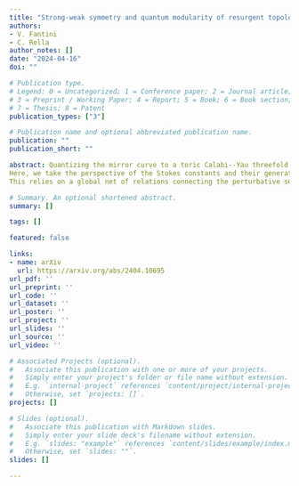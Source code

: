 ```yaml
---
title: "Strong-weak symmetry and quantum modularity of resurgent topological strings on local P2"
authors:
- V. Fantini
- C. Rella
author_notes: []
date: "2024-04-16"
doi: ""

# Publication type.
# Legend: 0 = Uncategorized; 1 = Conference paper; 2 = Journal article;
# 3 = Preprint / Working Paper; 4 = Report; 5 = Book; 6 = Book section;
# 7 = Thesis; 8 = Patent
publication_types: ["3"]

# Publication name and optional abbreviated publication name.
publication: ""
publication_short: ""

abstract: Quantizing the mirror curve to a toric Calabi--Yau threefold gives rise to quantum operators whose fermionic spectral traces produce factorially divergent formal power series in the Planck constant and its inverse. These are conjecturally captured by the Nekrasov--Shatashvili and standard topological string free energies, respectively, via the TS/ST correspondence. The resurgent structures of the first fermionic spectral trace of local $\mathbb{P}^2$ in both weak and strong coupling limits were solved exactly by the second author in arXiv:2212.10606.
Here, we take the perspective of the Stokes constants and their generating functions. We prove that a full-fledged strong-weak resurgent symmetry is at play, exchanging the perturbative/nonperturbative contributions to the holomorphic and anti-holomorphic blocks in the factorization of the spectral trace.
This relies on a global net of relations connecting the perturbative series and the discontinuities in the dual regimes, which is built upon the analytic properties of the $L$-functions with coefficients given by the Stokes constants and the $q$-series acting as their generating functions. Then, we show that the latter are holomorphic quantum modular forms for $\Gamma_1(3)$ and are reconstructed by the median resummation of their asymptotic expansions.

# Summary. An optional shortened abstract.
summary: []

tags: []

featured: false

links:
- name: arXiv
  url: https://arxiv.org/abs/2404.10695
url_pdf: '' 
url_preprint: '' 
url_code: ''
url_dataset: ''
url_poster: ''
url_project: ''
url_slides: ''
url_source: ''
url_video: ''

# Associated Projects (optional).
#   Associate this publication with one or more of your projects.
#   Simply enter your project's folder or file name without extension.
#   E.g. `internal-project` references `content/project/internal-project/index.md`.
#   Otherwise, set `projects: []`.
projects: []

# Slides (optional).
#   Associate this publication with Markdown slides.
#   Simply enter your slide deck's filename without extension.
#   E.g. `slides: "example"` references `content/slides/example/index.md`.
#   Otherwise, set `slides: ""`.
slides: []

---
```

